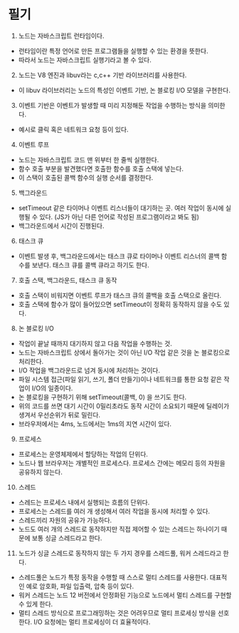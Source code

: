 # 필기

1. 노드는 자바스크립트 런타임이다.

- 런타임이란 특정 언어로 만든 프로그램들을 실행할 수 있는 환경을 뜻한다.
- 따라서 노드는 자바스크립트 실행기라고 볼 수 있다.

2. 노드는 V8 엔진과 libuv라는 c,c++ 기반 라이브러리를 사용한다.

- 이 libuv 라이브러리는 노드의 특성인 이벤트 기반, 논 블로킹 I/O 모델을 구현한다.

3. 이벤트 기반은 이벤트가 발생할 때 미리 지정해둔 작업을 수행하는 방식을 의미한다.

- 예시로 클릭 혹은 네트워크 요청 등이 있다.

4. 이벤트 루프

- 노드는 자바스크립트 코드 맨 위부터 한 줄씩 실행한다.
- 함수 호출 부분을 발견했다면 호출한 함수를 호출 스택에 넣는다.
- 이 스택이 호출된 콜백 함수의 실행 순서를 결정한다.

5. 백그라운드

- setTimeout 같은 타이머나 이벤트 리스너들이 대기하는 곳. 여러 작업이 동시에 실행될 수 있다. (JS가 아닌 다른 언어로 작성된 프로그램이라고 봐도 됨)
- 백그라운드에서 시간이 진행된다.

6. 태스크 큐

- 이벤트 발생 후, 백그라운드에서는 태스크 큐로 타이머나 이벤트 리스너의 콜백 함수를 보낸다. 태스크 큐를 콜백 큐라고 하기도 한다.

7. 호출 스택, 백그라운드, 태스크 큐 동작

- 호출 스택이 비워지면 이벤트 루프가 태스크 큐의 콜백을 호출 스택으로 올린다.
- 호출 스택에 함수가 많이 들어있으면 setTimeout이 정확히 동작하지 않을 수도 있다.

8. 논 블로킹 I/O

- 작업이 끝날 때까지 대기하지 않고 다음 작업을 수행하는 것.
- 노드는 자바스크립트 상에서 돌아가는 것이 아닌 I/O 작업 같은 것을 논 블로킹으로 처리한다.
- I/O 작업을 백그라운드로 넘겨 동시에 처리하는 것이다.
- 파일 시스템 접근(파일 읽기, 쓰기, 폴더 만들기)이나 네트워크를 통한 요청 같은 작업이 I/O의 일종이다.
- 논 블로킹을 구현하기 위해 setTimeout(콜백, 0) 을 쓰기도 한다.
- 위의 코드를 쓰면 대기 시간이 0밀리초라도 동작 시간이 소요되기 때문에 딜레이가 생겨서 우선순위가 뒤로 밀린다.
- 브라우저에서는 4ms, 노드에서는 1ms의 지연 시간이 있다.

9. 프로세스

- 프로세스는 운영체제에서 할당하는 작업의 단위다.
- 노드나 웹 브라우저는 개별적인 프로세스다. 프로세스 간에는 메모리 등의 자원을 공유하지 않는다.

10. 스레드

- 스레드는 프로세스 내에서 실행되는 흐름의 단위다.
- 프로세스는 스레드를 여러 개 생성해서 여러 작업을 동시에 처리할 수 있다.
- 스레드끼리 자원의 공유가 가능하다.
- 노드도 여러 개의 스레드로 동작하지만 직접 제어할 수 있는 스레드는 하나이기 때문에 보통 싱글 스레드라고 한다.

11. 노드가 싱글 스레드로 동작하지 않는 두 가지 경우를 스레드풀, 워커 스레드라고 한다.

- 스레드풀은 노드가 특정 동작을 수행할 때 스스로 멀티 스레드를 사용한다. 대표적인 예로 암호화, 파일 입출력, 압축 등이 있다.
- 워커 스레드는 노드 12 버전에서 안정화된 기능으로 노드에서 멀티 스레드를 구현할 수 있게 한다.
- 멀티 스레드 방식으로 프로그래밍하는 것은 어려우므로 멀티 프로세싱 방식을 선호한다. I/O 요청에는 멀티 프로세싱이 더 효율적이다.

